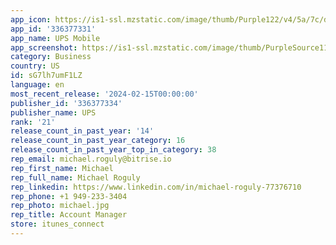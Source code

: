 ```yaml
---
app_icon: https://is1-ssl.mzstatic.com/image/thumb/Purple122/v4/5a/7c/db/5a7cdbbd-cd6a-d13d-5f71-70f12b3eafc2/AppIcon-0-1x_U007emarketing-0-4-0-85-220-0.png/1024x1024bb.png
app_id: '336377331'
app_name: UPS Mobile
app_screenshot: https://is1-ssl.mzstatic.com/image/thumb/PurpleSource116/v4/f5/96/1e/f5961e19-1655-9ffe-f60c-65b3d8dc6f29/4c900e2f-11e7-4017-8864-24a0a1e71b26_EN_1__U00286.5_U0029.jpg/1242x2688bb.png
category: Business
country: US
id: sG7lh7umF1LZ
language: en
most_recent_release: '2024-02-15T00:00:00'
publisher_id: '336377334'
publisher_name: UPS
rank: '21'
release_count_in_past_year: '14'
release_count_in_past_year_category: 16
release_count_in_past_year_top_in_category: 38
rep_email: michael.roguly@bitrise.io
rep_first_name: Michael
rep_full_name: Michael Roguly
rep_linkedin: https://www.linkedin.com/in/michael-roguly-77376710
rep_phone: +1 949-233-3404
rep_photo: michael.jpg
rep_title: Account Manager
store: itunes_connect
---
```

